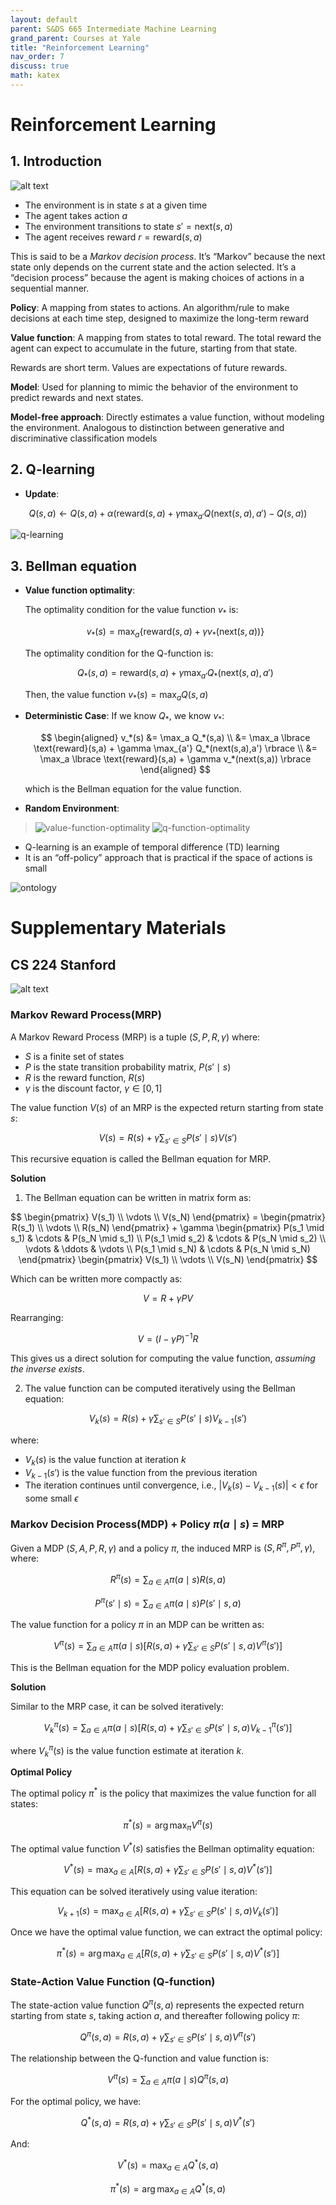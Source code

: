 ```yaml
---
layout: default
parent: S&DS 665 Intermediate Machine Learning
grand_parent: Courses at Yale
title: "Reinforcement Learning"
nav_order: 7
discuss: true
math: katex
---
```


# Reinforcement Learning

## 1. Introduction

![alt text](image.png)

- The environment is in state $s$ at a given time
- The agent takes action $a$
- The environment transitions to state $s' = \text{next}(s, a)$
- The agent receives reward $r = \text{reward}(s, a)$

This is said to be a *Markov decision process*. It’s “Markov” because the next state only depends on the current state and the action selected. It’s a “decision process” because the agent is making choices of actions in a sequential manner.

**Policy**: A mapping from states to actions. An algorithm/rule to make decisions at each time step, designed to maximize the long-term reward

**Value function**: A mapping from states to total reward. The total reward the agent can expect to accumulate in the future, starting from that state.

Rewards are short term. Values are expectations of future rewards.

**Model**: Used for planning to mimic the behavior of the environment to predict rewards and next states.

**Model-free approach**: Directly estimates a value function, without modeling the environment.
Analogous to distinction between generative and discriminative
classification models


## 2. Q-learning

- **Update**:

$$Q(s,a) \leftarrow Q(s,a) + \alpha(\text{reward}(s,a) + \gamma \max_{a'} Q(\text{next}(s,a),a') - Q(s,a))$$

![q-learning](image-2.png)

## 3. Bellman equation

- **Value function optimality**:

    The optimality condition for the value function $v_*$ is:

    $$v_*(s) = \max_a \{\text{reward}(s,a) + \gamma v_*(\text{next}(s,a))\}$$

    The optimality condition for the Q-function is:

    $$Q_*(s,a) = \text{reward}(s,a) + \gamma \max_{a'} Q_*(\text{next}(s,a), a')$$

    Then, the value function $v_*(s) = \max_a Q(s,a)$


- **Deterministic Case**:
    If we know $Q_*$, we know $v_*$:

    $$
    \begin{aligned}
    v_*(s) &= \max_a Q_*(s,a) \\
    &= \max_a \lbrace \text{reward}(s,a) + \gamma \max_{a'} Q_*(next(s,a),a') \rbrace \\
    &= \max_a \lbrace \text{reward}(s,a) + \gamma v_*(next(s,a)) \rbrace
    \end{aligned}
    $$

    which is the Bellman equation for the value function.

- **Random Environment**:
> ![value-function-optimality](image-3.png)
> ![q-function-optimality](image-4.png)

- Q-learning is an example of temporal difference (TD) learning
- It is an “off-policy” approach that is practical if the space of actions is small


![ontology](image-5.png)

# Supplementary Materials

## CS 224 Stanford
![alt text](image-1.png)

### Markov Reward Process(MRP)
A Markov Reward Process (MRP) is a tuple $(S,P,R,\gamma)$ where:
- $S$ is a finite set of states
- $P$ is the state transition probability matrix, $P(s'\mid s)$
- $R$ is the reward function, $R(s)$
- $\gamma$ is the discount factor, $\gamma \in [0,1]$

The value function $V(s)$ of an MRP is the expected return starting from state $s$:

$$V(s) = R(s) + \gamma \sum_{s' \in S} P(s'\mid s)V(s')$$

This recursive equation is called the Bellman equation for MRP.


**Solution**
1. The Bellman equation can be written in matrix form as:

$$
\begin{pmatrix} 
V(s_1) \\ \vdots \\ V(s_N) 
\end{pmatrix} = \begin{pmatrix} 
R(s_1) \\ \vdots \\ R(s_N) 
\end{pmatrix} + \gamma \begin{pmatrix} 
P(s_1 \mid s_1) & \cdots & P(s_N \mid s_1) \\ 
P(s_1 \mid s_2) & \cdots & P(s_N \mid s_2) \\ 
\vdots & \ddots & \vdots \\ 
P(s_1 \mid s_N) & \cdots & P(s_N \mid s_N) 
\end{pmatrix} \begin{pmatrix} 
V(s_1) \\ \vdots \\ V(s_N) 
\end{pmatrix}
$$

Which can be written more compactly as:

$$V = R + \gamma PV$$

Rearranging:

$$V = (I - \gamma P)^{-1}R$$

This gives us a direct solution for computing the value function, *assuming the inverse exists*.


2. The value function can be computed iteratively using the Bellman equation:

$$V_k(s) = R(s) + \gamma \sum_{s' \in S} P(s'\mid s)V_{k-1}(s')$$

where:
- $V_k(s)$ is the value function at iteration $k$
- $V_{k-1}(s')$ is the value function from the previous iteration
- The iteration continues until convergence, i.e., $\lvert V_k(s) - V_{k-1}(s) \rvert < \epsilon$ for some small $\epsilon$



### Markov Decision Process(MDP) + Policy $\pi(a\mid s)$ = MRP
Given a MDP $(S,A,P,R,\gamma)$ and a policy $\pi$, the induced MRP is $(S,R^\pi,P^\pi,\gamma)$, where:

$$R^\pi(s) = \sum_{a\in A} \pi(a\mid s)R(s,a)$$

$$P^\pi(s'\mid s) = \sum_{a\in A} \pi(a\mid s)P(s'\mid s,a)$$

The value function for a policy $\pi$ in an MDP can be written as:

$$V^\pi(s) = \sum_{a\in A} \pi(a\mid s)\left[R(s,a) + \gamma \sum_{s'\in S} P(s'\mid s,a)V^\pi(s')\right]$$

This is the Bellman equation for the MDP policy evaluation problem. 

**Solution**

Similar to the MRP case, it can be solved iteratively:

$$V^\pi_k(s) = \sum_{a\in A} \pi(a\mid s)\left[R(s,a) + \gamma \sum_{s'\in S} P(s'\mid s,a)V^\pi_{k-1}(s')\right]$$

where $V^\pi_k(s)$ is the value function estimate at iteration $k$.

**Optimal Policy**

The optimal policy $\pi^*$ is the policy that maximizes the value function for all states:

$$\pi^*(s) = \arg\max_\pi V^\pi(s)$$

The optimal value function $V^*(s)$ satisfies the Bellman optimality equation:

$$V^*(s) = \max_{a\in A}\left[R(s,a) + \gamma \sum_{s'\in S} P(s'\mid s,a)V^*(s')\right]$$

This equation can be solved iteratively using value iteration:

$$V_{k+1}(s) = \max_{a\in A}\left[R(s,a) + \gamma \sum_{s'\in S} P(s'\mid s,a)V_k(s')\right]$$

Once we have the optimal value function, we can extract the optimal policy:

$$\pi^*(s) = \arg\max_{a\in A}\left[R(s,a) + \gamma \sum_{s'\in S} P(s'\mid s,a)V^*(s')\right]$$

### State-Action Value Function (Q-function)

The state-action value function $Q^\pi(s,a)$ represents the expected return starting from state $s$, taking action $a$, and thereafter following policy $\pi$:

$$Q^\pi(s,a) = R(s,a) + \gamma \sum_{s'\in S} P(s'\mid s,a)V^\pi(s')$$

The relationship between the Q-function and value function is:

$$V^\pi(s) = \sum_{a\in A} \pi(a\mid s)Q^\pi(s,a)$$

For the optimal policy, we have:

$$Q^*(s,a) = R(s,a) + \gamma \sum_{s'\in S} P(s'\mid s,a)V^*(s')$$

And:

$$V^*(s) = \max_{a\in A} Q^*(s,a)$$

$$\pi^*(s) = \arg\max_{a\in A} Q^*(s,a)$$

